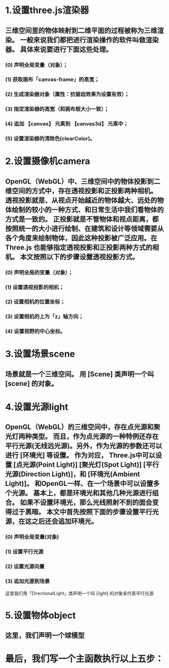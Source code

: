 # 1.设置three.js渲染器
## 三维空间里的物体映射到二维平面的过程被称为三维渲染。 一般来说我们都把进行渲染操作的软件叫做渲染器。 具体来说要进行下面这些处理。
### (0) 声明全局变量（对象）；
### (1) 获取画布「canvas-frame」的高宽；
### (2) 生成渲染器对象（属性：抗锯齿效果为设置有效）；
### (3) 指定渲染器的高宽（和画布框大小一致）；
### (4) 追加 【canvas】 元素到 【canvas3d】 元素中；
### (5) 设置渲染器的清除色(clearColor)。
# 2.设置摄像机camera
## OpenGL（WebGL）中、三维空间中的物体投影到二维空间的方式中，存在透视投影和正投影两种相机。 透视投影就是、从视点开始越近的物体越大、远处的物体绘制的较小的一种方式、和日常生活中我们看物体的方式是一致的。 正投影就是不管物体和视点距离，都按照统一的大小进行绘制、在建筑和设计等领域需要从各个角度来绘制物体，因此这种投影被广泛应用。在 Three.js 也能够指定透视投影和正投影两种方式的相机。 本文按照以下的步骤设置透视投影方式。
### (0) 声明全局的变量（对象）；
### (1) 设置透视投影的相机；
### (2) 设置相机的位置坐标；
### (3) 设置相机的上为「z」轴方向；
### (4) 设置视野的中心坐标。
# 3.设置场景scene
## 场景就是一个三维空间。 用 [Scene] 类声明一个叫 [scene] 的对象。
# 4.设置光源light
## OpenGL（WebGL）的三维空间中，存在点光源和聚光灯两种类型。 而且，作为点光源的一种特例还存在平行光源(无线远光源)。另外，作为光源的参数还可以进行 [环境光] 等设置。 作为对应， Three.js中可以设置 [点光源(Point Light)] [聚光灯(Spot Light)] [平行光源(Direction Light)]，和 [环境光(Ambient Light)]。 和OpenGL一样、在一个场景中可以设置多个光源。 基本上，都是环境光和其他几种光源进行组合。 如果不设置环境光，那么光线照射不到的面会变得过于黑暗。 本文中首先按照下面的步骤设置平行光源，在这之后还会追加环境光。
### (0) 声明全局变量(对象)
### (1) 设置平行光源
### (2) 设置光源向量
### (3) 追加光源到场景
这里我们用「DirectionalLight」类声明一个叫 [light] 的对象来代表平行光源
# 5.设置物体object
## 这里，我们声明一个球模型
# 最后，我们写一个主函数执行以上五步：
